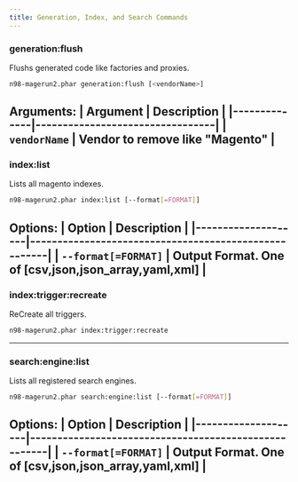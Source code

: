 ```yaml
---
title: Generation, Index, and Search Commands
---
```

### generation:flush
Flushs generated code like factories and proxies.
```sh
n98-magerun2.phar generation:flush [<vendorName>]
```
**Arguments:**
| Argument     | Description                     |
|--------------|---------------------------------|
| `vendorName` | Vendor to remove like "Magento" |
---
### index:list
Lists all magento indexes.
```sh
n98-magerun2.phar index:list [--format[=FORMAT]]
```
**Options:**
| Option             | Description                                          |
|--------------------|------------------------------------------------------|
| `--format[=FORMAT]` | Output Format. One of [csv,json,json_array,yaml,xml] |
---
### index:trigger:recreate
ReCreate all triggers.
```sh
n98-magerun2.phar index:trigger:recreate
```
---
### search:engine:list
Lists all registered search engines.
```sh
n98-magerun2.phar search:engine:list [--format[=FORMAT]]
```
**Options:**
| Option             | Description                                          |
|--------------------|------------------------------------------------------|
| `--format[=FORMAT]` | Output Format. One of [csv,json,json_array,yaml,xml] |
---
